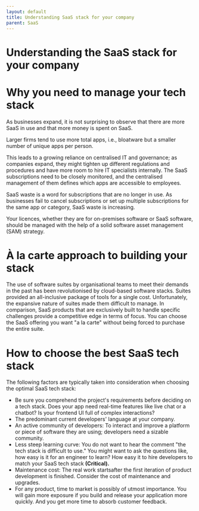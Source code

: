 ```yaml
---
layout: default
title: Understanding SaaS stack for your company
parent: SaaS
---
```


# Understanding the SaaS stack for your company

# Why you need to manage your tech stack

As businesses expand, it is not surprising to observe that there are more SaaS in use and that more money is spent on SaaS.

Larger firms tend to use more total apps, i.e., bloatware but a smaller number of unique apps per person.

This leads to a growing reliance on centralised IT and governance; as companies expand, they might tighten up different regulations and procedures and have more room to hire IT specialists internally. The SaaS subscriptions need to be closely monitored, and the centralised management of them defines which apps are accessible to employees.

SaaS waste is a word for subscriptions that are no longer in use. As businesses fail to cancel subscriptions or set up multiple subscriptions for the same app or category, SaaS waste is increasing.

Your licences, whether they are for on-premises software or SaaS software, should be managed with the help of a solid software asset management (SAM) strategy.

# À la carte approach to building your stack

The use of software suites by organisational teams to meet their demands in the past has been revolutionised by cloud-based software stacks. Suites provided an all-inclusive package of tools for a single cost. Unfortunately, the expansive nature of suites made them difficult to manage.  In comparison, SaaS products that are exclusively built to handle specific challenges provide a competitive edge in terms of focus. You can choose the SaaS offering you want "a la carte" without being forced to purchase the entire suite.

# How to choose the best SaaS tech stack

The following factors are typically taken into consideration when choosing the optimal SaaS tech stack:

- Be sure you comprehend the project's requirements before deciding on a tech stack. Does your app need real-time features like live chat or a chatbot? Is your frontend UI full of complex interactions?
- The predominant current developers' language at your company.
- An active community of developers: To interact and improve a platform or piece of software they are using; developers need a sizable community.
- Less steep learning curve: You do not want to hear the comment "the tech stack is difficult to use." You might want to ask the questions like, how easy is it for an engineer to learn? How easy it to hire developers to match your SaaS tech stack **(Critical).**
- Maintenance cost: The real work startsafter the first iteration of product development is finished. Consider the cost of maintenance and upgrades.
- For any product, time to market is possibly of utmost importance. You will gain more exposure if you build and release your application more quickly. And you get more time to absorb customer feedback.
